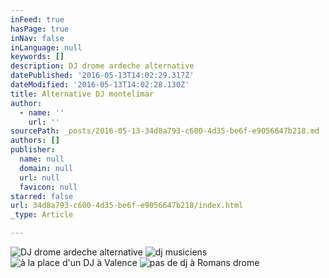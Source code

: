 ```yaml
---
inFeed: true
hasPage: true
inNav: false
inLanguage: null
keywords: []
description: DJ drome ardeche alternative
datePublished: '2016-05-13T14:02:29.317Z'
dateModified: '2016-05-13T14:02:28.130Z'
title: Alternative DJ montelimar
author:
  - name: ''
    url: ''
sourcePath: _posts/2016-05-13-34d8a793-c600-4d35-be6f-e9056647b218.md
authors: []
publisher:
  name: null
  domain: null
  url: null
  favicon: null
starred: false
url: 34d8a793-c600-4d35-be6f-e9056647b218/index.html
_type: Article

---
```

![DJ drome ardeche alternative](https://s3-us-west-2.amazonaws.com/the-grid-img/p/a65592080467e9c3d46ccdc94f7a0bec99bb6cf9.jpg)
![dj musiciens](https://the-grid-user-content.s3-us-west-2.amazonaws.com/dcbd51b6-632a-413e-96d9-0e8841b7c679.jpg)
![à la place d'un DJ à Valence](https://the-grid-user-content.s3-us-west-2.amazonaws.com/97fe30c2-aa67-4f1b-bfb7-0a787ffc6023.jpg)
![pas de dj à Romans drome](https://s3-us-west-2.amazonaws.com/the-grid-img/p/d1dcfc278e3ef85471d377dd245f9ec8f73dfb3b.jpg)